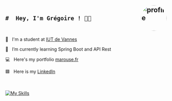 <h2 style="width:100%; display: flex; align-items: center; justify-content: space-between;">

    #  Hey, I'm Grégoire ! 👋🏻
  <img src="https://marouse.fr/assets/img/intro.jpg" alt="profile" style="width:80px; height:80px; border-radius:50%; object-fit:cover;">
  
</h2>

💼&nbsp;&nbsp;&nbsp;I'm a student at <a href="https://www.iutvannes.fr/" target="_blank">IUT de Vannes</a>&nbsp;

🌱&nbsp;&nbsp;&nbsp;I’m currently learning Spring Boot and API Rest

💻&nbsp;&nbsp;&nbsp;Here's my portfolio <a href="https://marouse.fr" target="_blank">marouse.fr</a>&nbsp;

🟦&nbsp;&nbsp;&nbsp;Here is my <a href="https://linkedin.com/in/grégoire-marousé-4221a0330" target="_blank">LinkedIn</a>&nbsp;

<br>

[![My Skills](https://skillicons.dev/icons?i=deno,ts,tailwind,docker,html,css,js,php,mysql,python,java,eclipse,spring)](https://skillicons.dev)

<!--
<br>

<h3 align="center">
    ⬇⬇ Check my pinned projects below ⬇⬇
</h3>
<p align="center">
    <i>Please consider most of them are not perfect !<i>
</p>


<p align="center">
 <img height="180em" src="https://github-readme-stats-eight-theta.vercel.app/api?username=sharizahr&show_icons=true&theme=dark&include_all_commits=true&locale=fr"/>
 <img height="180em" src="https://github-readme-stats.vercel.app/api/top-langs/?username=sharizahr&layout=compact&theme=dark"/>
</p>
>
